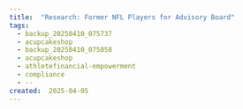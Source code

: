 ```yaml
---
title:  "Research: Former NFL Players for Advisory Board"
tags:
  - backup_20250410_075737
  - acupcakeshop
  - backup_20250410_075058
  - acupcakeshop
  - athletefinancial-empowerment
  - compliance
  - --
created:  2025-04-05
---
```



